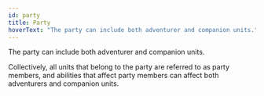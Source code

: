 ```yaml
---
id: party
title: Party
hoverText: "The party can include both adventurer and companion units."
---
```


The party can include both adventurer and companion units. 

Collectively, all units that belong to the party are referred to as party members, and abilities that affect party members can affect both adventurers and companion units.